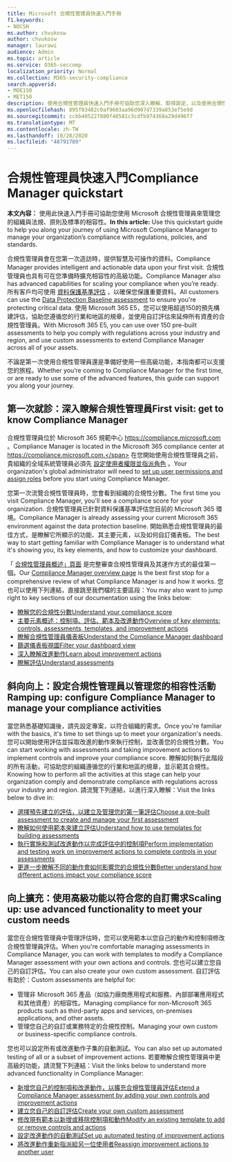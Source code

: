 ```yaml
---
title: Microsoft 合規性管理員快速入門手冊
f1.keywords:
- NOCSH
ms.author: chvukosw
author: chvukosw
manager: laurawi
audience: Admin
ms.topic: article
ms.service: O365-seccomp
localization_priority: Normal
ms.collection: M365-security-compliance
search.appverid:
- MOE150
- MET150
description: 使用合規性管理員快速入門手冊可協助您深入瞭解、取得設定，以及使用合規性管理員。
ms.openlocfilehash: 895f03482c0af9603aa96d907d7339a853ef5e9d
ms.sourcegitcommit: ccbb405227880f40581c3cdfb974368a29d496f7
ms.translationtype: MT
ms.contentlocale: zh-TW
ms.lasthandoff: 10/28/2020
ms.locfileid: "48791789"
---
```

# <a name="compliance-manager-quickstart"></a><span data-ttu-id="caa72-103">合規性管理員快速入門</span><span class="sxs-lookup"><span data-stu-id="caa72-103">Compliance Manager quickstart</span></span>

<span data-ttu-id="caa72-104">**本文內容：** 使用此快速入門手冊可協助您使用 Microsoft 合規性管理員來管理您的組織與法規、原則及標準的相容性。</span><span class="sxs-lookup"><span data-stu-id="caa72-104">**In this article:** Use this quickstart guide to help you along your journey of using Microsoft Compliance Manager to manage your organization’s compliance with regulations, policies, and standards.</span></span>

<span data-ttu-id="caa72-105">合規性管理員會在您第一次造訪時，提供智慧及可操作的資料。</span><span class="sxs-lookup"><span data-stu-id="caa72-105">Compliance Manager provides intelligent and actionable data upon your first visit.</span></span> <span data-ttu-id="caa72-106">合規性管理員也具有可在您準備時擴充相容性的高級功能。</span><span class="sxs-lookup"><span data-stu-id="caa72-106">Compliance Manager also has advanced capabilities for scaling your compliance when you’re ready.</span></span> <span data-ttu-id="caa72-107">所有客戶均可使用 [資料保護基準評估](compliance-manager-assessments.md#data-protection-baseline-default-assessment) ，以確保您保護重要資料。</span><span class="sxs-lookup"><span data-stu-id="caa72-107">All customers can use the [Data Protection Baseline assessment](compliance-manager-assessments.md#data-protection-baseline-default-assessment) to ensure you're protecting critical data.</span></span> <span data-ttu-id="caa72-108">使用 Microsoft 365 E5，您可以使用超過150的預先構建評估，協助您遵循您的行業和地區的規章，並使用自訂評估來延伸所有資產的合規性管理員。</span><span class="sxs-lookup"><span data-stu-id="caa72-108">With Microsoft 365 E5, you can use over 150 pre-built assessments to help you comply with regulations across your industry and region, and use custom assessments to extend Compliance Manager across all of your assets.</span></span>

<span data-ttu-id="caa72-109">不論是第一次使用合規性管理員還是準備好使用一些高級功能，本指南都可以支援您的旅程。</span><span class="sxs-lookup"><span data-stu-id="caa72-109">Whether you’re coming to Compliance Manager for the first time, or are ready to use some of the advanced features, this guide can support you along your journey.</span></span>

## <a name="first-visit-get-to-know-compliance-manager"></a><span data-ttu-id="caa72-110">第一次就診：深入瞭解合規性管理員</span><span class="sxs-lookup"><span data-stu-id="caa72-110">First visit: get to know Compliance Manager</span></span>

<span data-ttu-id="caa72-111">合規性管理員位於 Microsoft 365 規範中心 https://compliance.microsoft.com 。</span><span class="sxs-lookup"><span data-stu-id="caa72-111">Compliance Manager is located in the Microsoft 365 compliance center at https://compliance.microsoft.com.</span></span> <span data-ttu-id="caa72-112">在您開始使用合規性管理員之前，貴組織的全域系統管理員必須先 [設定使用者權限並指派角色](compliance-manager-setup.md#set-user-permissions-and-assign-roles) 。</span><span class="sxs-lookup"><span data-stu-id="caa72-112">Your organization's global administrator will need to [set up user permissions and assign roles](compliance-manager-setup.md#set-user-permissions-and-assign-roles) before you start using Compliance Manager.</span></span>

<span data-ttu-id="caa72-113">您第一次流覽合規性管理員時，您會看到組織的合規性分數。</span><span class="sxs-lookup"><span data-stu-id="caa72-113">The first time you visit Compliance Manager, you'll see a compliance score for your organization.</span></span> <span data-ttu-id="caa72-114">合規性管理員已針對資料保護基準評估您目前的 Microsoft 365 環境。</span><span class="sxs-lookup"><span data-stu-id="caa72-114">Compliance Manager is already assessing your current Microsoft 365 environment against the data protection baseline.</span></span> <span data-ttu-id="caa72-115">開始熟悉合規性管理員的最佳方式，是瞭解它所顯示的功能、其主要元素，以及如何自訂儀表板。</span><span class="sxs-lookup"><span data-stu-id="caa72-115">The best way to start getting familiar with Compliance Manager is to understand what it's showing you, its key elements, and how to customize your dashboard.</span></span>

<span data-ttu-id="caa72-116">「 [合規性管理員概述」頁面](compliance-manager.md) 是完整審查合規性管理員及其運作方式的最佳第一個。</span><span class="sxs-lookup"><span data-stu-id="caa72-116">Our [Compliance Manager overview page](compliance-manager.md) is the best first stop for a comprehensive review of what Compliance Manager is and how it works.</span></span> <span data-ttu-id="caa72-117">您也可以使用下列連結，直接跳至我們檔的主要區段：</span><span class="sxs-lookup"><span data-stu-id="caa72-117">You may also want to jump right to key sections of our documentation using the links below:</span></span>

- [<span data-ttu-id="caa72-118">瞭解您的合規性分數</span><span class="sxs-lookup"><span data-stu-id="caa72-118">Understand your compliance score</span></span>](compliance-manager.md#understanding-your-compliance-score)
- [<span data-ttu-id="caa72-119">主要元素概述：控制項、評估、範本及改進動作</span><span class="sxs-lookup"><span data-stu-id="caa72-119">Overview of key elements: controls, assessments, templates, and improvement actions</span></span>](compliance-manager.md#key-elements-controls-assessments-templates-improvement-actions)
- [<span data-ttu-id="caa72-120">瞭解合規性管理員儀表板</span><span class="sxs-lookup"><span data-stu-id="caa72-120">Understand the Compliance Manager dashboard</span></span>](compliance-manager-setup.md#understand-the-compliance-manager-dashboard)
- [<span data-ttu-id="caa72-121">篩選儀表板視圖</span><span class="sxs-lookup"><span data-stu-id="caa72-121">Filter your dashboard view</span></span>](compliance-manager-setup.md#filtering-your-dashboard-view)
- [<span data-ttu-id="caa72-122">深入瞭解改進動作</span><span class="sxs-lookup"><span data-stu-id="caa72-122">Learn about improvement actions</span></span>](compliance-manager-setup.md#improvement-actions-page)
- [<span data-ttu-id="caa72-123">瞭解評估</span><span class="sxs-lookup"><span data-stu-id="caa72-123">Understand assessments</span></span>](compliance-manager.md#assessments)

## <a name="ramping-up-configure-compliance-manager-to-manage-your-compliance-activities"></a><span data-ttu-id="caa72-124">斜向向上：設定合規性管理員以管理您的相容性活動</span><span class="sxs-lookup"><span data-stu-id="caa72-124">Ramping up: configure Compliance Manager to manage your compliance activities</span></span>

<span data-ttu-id="caa72-125">當您熟悉基礎知識後，請先設定專案，以符合組織的需求。</span><span class="sxs-lookup"><span data-stu-id="caa72-125">Once you're familiar with the basics, it's time to set things up to meet your organization's needs.</span></span> <span data-ttu-id="caa72-126">您可以開始使用評估並採取改進的動作來執行控制，並改善您的合規性分數。</span><span class="sxs-lookup"><span data-stu-id="caa72-126">You can start working with assessments and taking improvement actions to implement controls and improve your compliance score.</span></span> <span data-ttu-id="caa72-127">瞭解如何執行此階段的所有活動，可協助您的組織遵循您的行業和地區的規章，並示範其合規性。</span><span class="sxs-lookup"><span data-stu-id="caa72-127">Knowing how to perform all the activities at this stage can help your organization comply and demonstrate compliance with regulations across your industry and region.</span></span> <span data-ttu-id="caa72-128">請流覽下列連結，以進行深入瞭解：</span><span class="sxs-lookup"><span data-stu-id="caa72-128">Visit the links below to dive in:</span></span>

- [<span data-ttu-id="caa72-129">選擇預先建立的評估，以建立及管理您的第一筆評估</span><span class="sxs-lookup"><span data-stu-id="caa72-129">Choose a pre-built assessment to create and manage your first assessment</span></span>](compliance-manager-assessments.md)
- [<span data-ttu-id="caa72-130">瞭解如何使用範本來建立評估</span><span class="sxs-lookup"><span data-stu-id="caa72-130">Understand how to use templates for building assessments</span></span>](compliance-manager-templates.md)
- [<span data-ttu-id="caa72-131">執行實施和測試改進動作以完成評估中的控制項</span><span class="sxs-lookup"><span data-stu-id="caa72-131">Perform implementation and testing work on improvement actions to complete controls in your assessments</span></span>](compliance-manager-improvement-actions.md)
- [<span data-ttu-id="caa72-132">更進一步瞭解不同的動作會如何影響您的合規性分數</span><span class="sxs-lookup"><span data-stu-id="caa72-132">Better understand how different actions impact your compliance score</span></span>](compliance-score-calculation.md)

## <a name="scaling-up-use-advanced-functionality-to-meet-your-custom-needs"></a><span data-ttu-id="caa72-133">向上擴充：使用高級功能以符合您的自訂需求</span><span class="sxs-lookup"><span data-stu-id="caa72-133">Scaling up: use advanced functionality to meet your custom needs</span></span>

<span data-ttu-id="caa72-134">當您在合規性管理員中管理評估時，您可以使用範本以您自己的動作和控制項修改合規性管理員評估。</span><span class="sxs-lookup"><span data-stu-id="caa72-134">When you're comfortable managing assessments in Compliance Manager, you can work with templates to modify a Compliance Manager assessment with your own actions and controls.</span></span> <span data-ttu-id="caa72-135">您也可以建立您自己的自訂評估。</span><span class="sxs-lookup"><span data-stu-id="caa72-135">You can also create your own custom assessment.</span></span> <span data-ttu-id="caa72-136">自訂評估有助於：</span><span class="sxs-lookup"><span data-stu-id="caa72-136">Custom assessments are helpful for:</span></span>

- <span data-ttu-id="caa72-137">管理非 Microsoft 365 產品（如協力廠商應用程式和服務、內部部署應用程式和其他資產）的相容性。</span><span class="sxs-lookup"><span data-stu-id="caa72-137">Managing compliance for non-Microsoft 365 products such as third-party apps and  services, on-premises applications, and other assets.</span></span>
- <span data-ttu-id="caa72-138">管理您自己的自訂或業務特定的合規性控制。</span><span class="sxs-lookup"><span data-stu-id="caa72-138">Managing your own custom or business-specific compliance controls.</span></span>

<span data-ttu-id="caa72-139">您也可以設定所有或改進動作子集的自動測試。</span><span class="sxs-lookup"><span data-stu-id="caa72-139">You can also set up automated testing of all or a subset of improvement actions.</span></span> <span data-ttu-id="caa72-140">若要瞭解合規性管理員中更高級的功能，請流覽下列連結：</span><span class="sxs-lookup"><span data-stu-id="caa72-140">Visit the links below to understand more advanced functionality in Compliance Manager:</span></span>

- [<span data-ttu-id="caa72-141">新增您自己的控制項和改進動作，以擴充合規性管理員評估</span><span class="sxs-lookup"><span data-stu-id="caa72-141">Extend a Compliance Manager assessment by adding your own controls and improvement actions</span></span>](compliance-manager-assessments.md#extend-a-pre-built-assessment)
- [<span data-ttu-id="caa72-142">建立您自己的自訂評估</span><span class="sxs-lookup"><span data-stu-id="caa72-142">Create your own custom assessment</span></span>](compliance-manager-assessments.md#create-your-own-custom-assessment)
- [<span data-ttu-id="caa72-143">修改現有範本以新增或移除控制項和動作</span><span class="sxs-lookup"><span data-stu-id="caa72-143">Modify an existing template to add or remove controls and actions</span></span>](compliance-manager-templates.md#modify-a-template)
- [<span data-ttu-id="caa72-144">設定改進動作的自動測試</span><span class="sxs-lookup"><span data-stu-id="caa72-144">Set up automated testing of improvement actions</span></span>](compliance-manager-setup.md#set-up-automated-testing)
- [<span data-ttu-id="caa72-145">將改進動作重新指派給另一位使用者</span><span class="sxs-lookup"><span data-stu-id="caa72-145">Reassign improvement actions to another user</span></span>](compliance-manager-setup.md#reassign-improvement-actions-to-another-user)